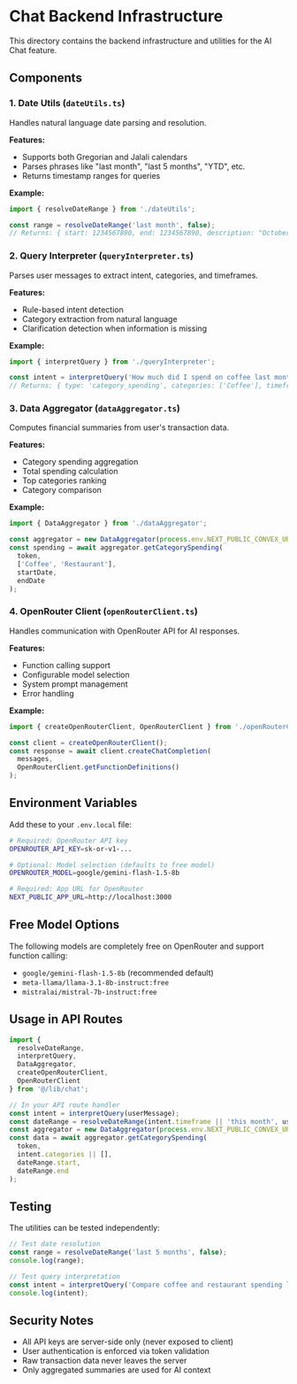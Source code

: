 # Chat Backend Infrastructure

This directory contains the backend infrastructure and utilities for the AI Chat feature.

## Components

### 1. Date Utils (`dateUtils.ts`)
Handles natural language date parsing and resolution.

**Features:**
- Supports both Gregorian and Jalali calendars
- Parses phrases like "last month", "last 5 months", "YTD", etc.
- Returns timestamp ranges for queries

**Example:**
```typescript
import { resolveDateRange } from './dateUtils';

const range = resolveDateRange('last month', false);
// Returns: { start: 1234567890, end: 1234567890, description: "October 2024" }
```

### 2. Query Interpreter (`queryInterpreter.ts`)
Parses user messages to extract intent, categories, and timeframes.

**Features:**
- Rule-based intent detection
- Category extraction from natural language
- Clarification detection when information is missing

**Example:**
```typescript
import { interpretQuery } from './queryInterpreter';

const intent = interpretQuery('How much did I spend on coffee last month?');
// Returns: { type: 'category_spending', categories: ['Coffee'], timeframe: 'last month' }
```

### 3. Data Aggregator (`dataAggregator.ts`)
Computes financial summaries from user's transaction data.

**Features:**
- Category spending aggregation
- Total spending calculation
- Top categories ranking
- Category comparison

**Example:**
```typescript
import { DataAggregator } from './dataAggregator';

const aggregator = new DataAggregator(process.env.NEXT_PUBLIC_CONVEX_URL!);
const spending = await aggregator.getCategorySpending(
  token,
  ['Coffee', 'Restaurant'],
  startDate,
  endDate
);
```

### 4. OpenRouter Client (`openRouterClient.ts`)
Handles communication with OpenRouter API for AI responses.

**Features:**
- Function calling support
- Configurable model selection
- System prompt management
- Error handling

**Example:**
```typescript
import { createOpenRouterClient, OpenRouterClient } from './openRouterClient';

const client = createOpenRouterClient();
const response = await client.createChatCompletion(
  messages,
  OpenRouterClient.getFunctionDefinitions()
);
```

## Environment Variables

Add these to your `.env.local` file:

```bash
# Required: OpenRouter API key
OPENROUTER_API_KEY=sk-or-v1-...

# Optional: Model selection (defaults to free model)
OPENROUTER_MODEL=google/gemini-flash-1.5-8b

# Required: App URL for OpenRouter
NEXT_PUBLIC_APP_URL=http://localhost:3000
```

## Free Model Options

The following models are completely free on OpenRouter and support function calling:

- `google/gemini-flash-1.5-8b` (recommended default)
- `meta-llama/llama-3.1-8b-instruct:free`
- `mistralai/mistral-7b-instruct:free`

## Usage in API Routes

```typescript
import { 
  resolveDateRange, 
  interpretQuery, 
  DataAggregator,
  createOpenRouterClient,
  OpenRouterClient
} from '@/lib/chat';

// In your API route handler
const intent = interpretQuery(userMessage);
const dateRange = resolveDateRange(intent.timeframe || 'this month', useJalali);
const aggregator = new DataAggregator(process.env.NEXT_PUBLIC_CONVEX_URL!);
const data = await aggregator.getCategorySpending(
  token,
  intent.categories || [],
  dateRange.start,
  dateRange.end
);
```

## Testing

The utilities can be tested independently:

```typescript
// Test date resolution
const range = resolveDateRange('last 5 months', false);
console.log(range);

// Test query interpretation
const intent = interpretQuery('Compare coffee and restaurant spending last month');
console.log(intent);
```

## Security Notes

- All API keys are server-side only (never exposed to client)
- User authentication is enforced via token validation
- Raw transaction data never leaves the server
- Only aggregated summaries are used for AI context
